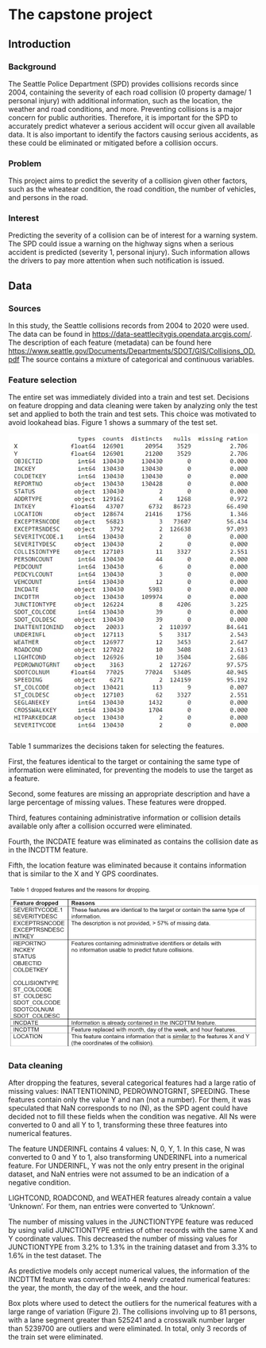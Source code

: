 # The capstone project

## Introduction 
### Background
The Seattle Police Department (SPD) provides collisions records since 2004, containing the severity of each road collision (0 property damage/ 1 personal injury) with additional information, such as the location, the weather and road conditions, and more. 
Preventing collisions is a major concern for public authorities. Therefore, it is important for the SPD to accurately predict whatever a serious accident will occur given all available data. It is also important to identify the factors causing serious accidents, as these could be eliminated or mitigated before a collision occurs.

### Problem
This project aims to predict the severity of a collision given other factors, such as the wheatear condition, the road condition, the number of vehicles, and persons in the road.

### Interest
Predicting the severity of a collision can be of interest for a warning system. The SPD could issue a warning on the highway signs when a serious accident is predicted (severity 1, personal injury). Such information allows the drivers to pay more attention when such notification is issued. 

## Data
### Sources
In this study, the Seattle collisions records from 2004 to 2020 were used. The data can be found in https://data-seattlecitygis.opendata.arcgis.com/. The description of each feature (metadata) can be found here https://www.seattle.gov/Documents/Departments/SDOT/GIS/Collisions_OD.pdf
The source contains a mixture of categorical and continuous variables.

### Feature selection

The entire set was immediately divided into a train and test set. Decisions on feature dropping and data cleaning were taken by analyzing only the test set and applied to both the train and test sets. This choice was motivated to avoid lookahead bias. Figure 1 shows a summary of the test set.

![alt tag](figures/Fig1.jpg)

Table 1 summarizes the decisions taken for selecting the features.

First, the features identical to the target or containing the same type of information were eliminated, for preventing the models to use the target as a feature.

Second, some features are missing an appropriate description and have a large percentage of missing values. These features were dropped.

Third, features containing administrative information or collision details available only after a collision occurred were eliminated. 

Fourth, the INCDATE feature was eliminated as contains the collision date as in the INCDTTM feature. 

Fifth, the location feature was eliminated because it contains information that is similar to the X and Y GPS coordinates.

![alt tag](figures/Fig2.jpg)

### Data cleaning

After dropping the features, several categorical features had a large ratio of missing values: INATTENTIONIND, PEDROWNOTGRNT, SPEEDING. These features contain only the value Y and nan (not a number). For them, it was speculated that NaN corresponds to no (N), as the SPD agent could have decided not to fill these fields when the condition was negative. All Ns were converted to 0 and all Y to 1, transforming these three features into numerical features. 

The feature UNDERINFL contains 4 values: N, 0, Y, 1. In this case, N was converted to 0 and Y to 1, also transforming UNDERINFL into a numerical feature. For UNDERINFL, Y was not the only entry present in the original dataset, and NaN entries were not assumed to be an indication of a negative condition.

LIGHTCOND, ROADCOND, and WEATHER features already contain a value ‘Unknown’. For them, nan entries were converted to ‘Unknown’.

The number of missing values in the JUNCTIONTYPE feature was reduced by using valid JUNCTIONTYPE entries of other records with the same X and Y coordinate values. This decreased the number of missing values for JUNCTIONTYPE from 3.2% to 1.3% in the training dataset and from 3.3% to 1.6% in the test dataset. The

As predictive models only accept numerical values, the information of the INCDTTM feature was converted into 4 newly created numerical features: the year, the month, the day of the week, and the hour. 

Box plots where used to detect the outliers for the numerical features with a large range of variation (Figure 2). The collisions involving up to 81 persons, with a lane segment greater than 525241 and a crosswalk number larger than 5239700 are outliers and were eliminated. In total, only 3 records of the train set were eliminated.

 